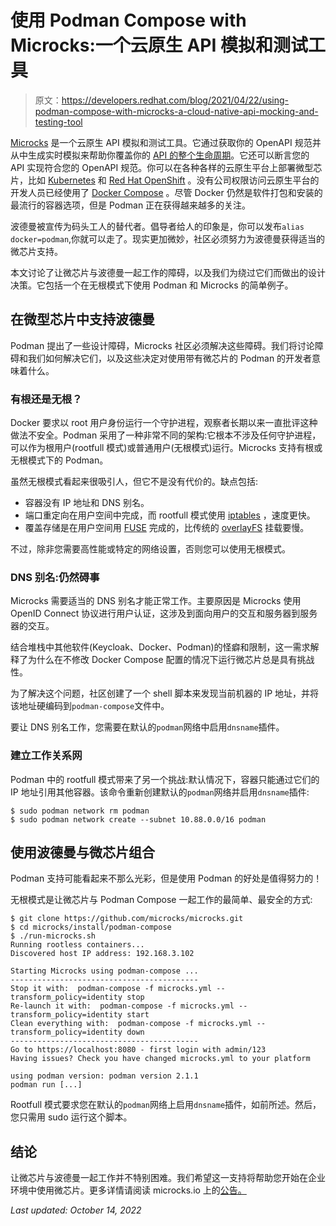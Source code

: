 # 使用 Podman Compose with Microcks:一个云原生 API 模拟和测试工具

> 原文：<https://developers.redhat.com/blog/2021/04/22/using-podman-compose-with-microcks-a-cloud-native-api-mocking-and-testing-tool>

[Microcks](https://microcks.io/) 是一个云原生 API 模拟和测试工具。它通过获取你的 OpenAPI 规范并从中生成实时模拟来帮助你覆盖你的 [API 的整个生命周期](/blog/2019/02/25/full-api-lifecycle-management-a-primer/)。它还可以断言您的 API 实现符合您的 OpenAPI 规范。你可以在各种各样的云原生平台上部署微型芯片，比如 [Kubernetes](/topics/kubernetes) 和 [Red Hat OpenShift](/products/openshift/overview) 。没有公司权限访问云原生平台的开发人员已经使用了 [Docker Compose](https://docs.docker.com/compose/) 。尽管 Docker 仍然是软件打包和安装的最流行的容器选项，但是 Podman 正在获得越来越多的关注。

波德曼被宣传为码头工人的替代者。倡导者给人的印象是，你可以发布`alias docker=podman`,你就可以走了。现实更加微妙，社区必须努力为波德曼获得适当的微芯片支持。

本文讨论了让微芯片与波德曼一起工作的障碍，以及我们为绕过它们而做出的设计决策。它包括一个在无根模式下使用 Podman 和 Microcks 的简单例子。

## 在微型芯片中支持波德曼

Podman 提出了一些设计障碍，Microcks 社区必须解决这些障碍。我们将讨论障碍和我们如何解决它们，以及这些决定对使用带有微芯片的 Podman 的开发者意味着什么。

### 有根还是无根？

Docker 要求以 root 用户身份运行一个守护进程，观察者长期以来一直批评这种做法不安全。Podman 采用了一种非常不同的架构:它根本不涉及任何守护进程，可以作为根用户(rootfull 模式)或普通用户(无根模式)运行。Microcks 支持有根或无根模式下的 Podman。

虽然无根模式看起来很吸引人，但它不是没有代价的。缺点包括:

*   容器没有 IP 地址和 DNS 别名。
*   端口重定向在用户空间中完成，而 rootfull 模式使用 [iptables](https://linux.die.net/man/8/iptables) ，速度更快。
*   覆盖存储是在用户空间用 [FUSE](https://cloud.google.com/storage/docs/gcs-fuse) 完成的，比传统的 [overlayFS](https://www.kernel.org/doc/html/latest/filesystems/overlayfs.html) 挂载要慢。

不过，除非您需要高性能或特定的网络设置，否则您可以使用无根模式。

### DNS 别名:仍然碍事

Microcks 需要适当的 DNS 别名才能正常工作。主要原因是 Microcks 使用 OpenID Connect 协议进行用户认证，这涉及到面向用户的交互和服务器到服务器的交互。

结合堆栈中其他软件(Keycloak、Docker、Podman)的怪癖和限制，这一需求解释了为什么在不修改 Docker Compose 配置的情况下运行微芯片总是具有挑战性。

为了解决这个问题，社区创建了一个 shell 脚本来发现当前机器的 IP 地址，并将该地址硬编码到`podman-compose`文件中。

要让 DNS 别名工作，您需要在默认的`podman`网络中启用`dnsname`插件。

### 建立工作关系网

Podman 中的 rootfull 模式带来了另一个挑战:默认情况下，容器只能通过它们的 IP 地址引用其他容器。该命令重新创建默认的`podman`网络并启用`dnsname`插件:

```
$ sudo podman network rm podman
$ sudo podman network create --subnet 10.88.0.0/16 podman

```

## 使用波德曼与微芯片组合

Podman 支持可能看起来不那么光彩，但是使用 Podman 的好处是值得努力的！

无根模式是让微芯片与 Podman Compose 一起工作的最简单、最安全的方式:

```
$ git clone https://github.com/microcks/microcks.git
$ cd microcks/install/podman-compose
$ ./run-microcks.sh
Running rootless containers...
Discovered host IP address: 192.168.3.102

Starting Microcks using podman-compose ...
------------------------------------------
Stop it with:  podman-compose -f microcks.yml --transform_policy=identity stop
Re-launch it with:  podman-compose -f microcks.yml --transform_policy=identity start
Clean everything with:  podman-compose -f microcks.yml --transform_policy=identity down
------------------------------------------
Go to https://localhost:8080 - first login with admin/123
Having issues? Check you have changed microcks.yml to your platform

using podman version: podman version 2.1.1
podman run [...]
```

Rootfull 模式要求您在默认的`podman`网络上启用`dnsname`插件，如前所述。然后，您只需用 sudo 运行这个脚本。

## 结论

让微芯片与波德曼一起工作并不特别困难。我们希望这一支持将帮助您开始在企业环境中使用微芯片。更多详情请阅读 microcks.io 上的[公告。](https://microcks.io/blog/podman-compose-support/)

*Last updated: October 14, 2022*